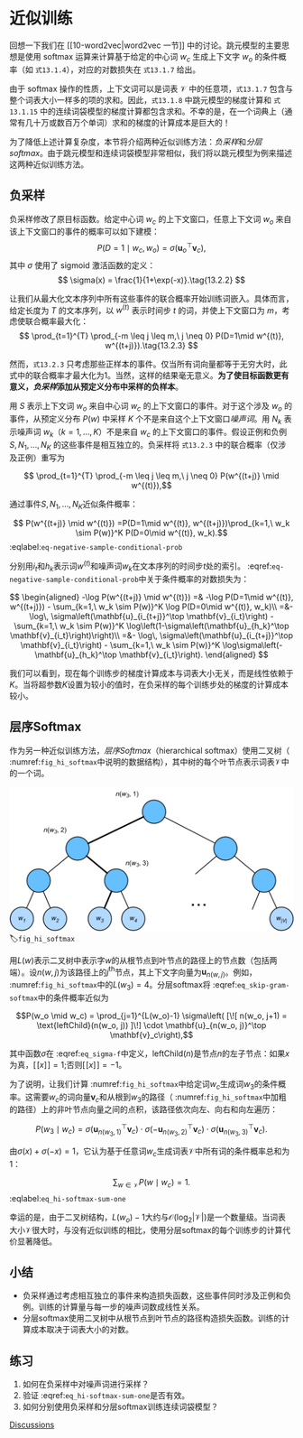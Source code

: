 # 近似训练

回想一下我们在 [[10-word2vec|word2vec 一节]] 中的讨论。跳元模型的主要思想是使用 softmax 运算来计算基于给定的中心词 $w_c$ 生成上下文字 $w_o$ 的条件概率（如 `式13.1.4`），对应的对数损失在 `式13.1.7` 给出。

由于 softmax 操作的性质，上下文词可以是词表 $\mathcal{V}$ 中的任意项，`式13.1.7` 包含与整个词表大小一样多的项的求和。因此，`式13.1.8` 中跳元模型的梯度计算和 `式13.1.15` 中的连续词袋模型的梯度计算都包含求和。不幸的是，在一个词典上（通常有几十万或数百万个单词）求和的梯度的计算成本是巨大的！

为了降低上述计算复杂度，本节将介绍两种近似训练方法：*负采样*和*分层 softmax*。由于跳元模型和连续词袋模型非常相似，我们将以跳元模型为例来描述这两种近似训练方法。

## 负采样

负采样修改了原目标函数。给定中心词 $w_c$ 的上下文窗口，任意上下文词 $w_o$ 来自该上下文窗口的事件的概率可以如下建模：
$$
P(D=1\mid w_c, w_o) = \sigma(\mathbf{u}_o^\top \mathbf{v}_c),\tag{13.2.1}
$$
其中 $\sigma$ 使用了 sigmoid 激活函数的定义：
$$
\sigma(x) = \frac{1}{1+\exp(-x)}.\tag{13.2.2}
$$

让我们从最大化文本序列中所有这些事件的联合概率开始训练词嵌入。具体而言，给定长度为 $T$ 的文本序列，以 $w^{(t)}$ 表示时间步 $t$ 的词，并使上下文窗口为 $m$，考虑使联合概率最大化：
$$
\prod_{t=1}^{T} \prod_{-m \leq j \leq m,\ j \neq 0} P(D=1\mid w^{(t)}, w^{(t+j)}).\tag{13.2.3}
$$

然而，`式13.2.3` 只考虑那些正样本的事件。仅当所有词向量都等于无穷大时，此式中的联合概率才最大化为1。当然，这样的结果毫无意义。**为了使目标函数更有意义，*负采样*添加从预定义分布中采样的负样本**。

用 $S$ 表示上下文词 $w_o$ 来自中心词 $w_c$ 的上下文窗口的事件。对于这个涉及 $w_o$ 的事件，从预定义分布 $P(w)$ 中采样 $K$ 个不是来自这个上下文窗口*噪声词*。用 $N_k$ 表示噪声词 $w_k$（$k=1, \ldots, K$）不是来自 $w_c$ 的上下文窗口的事件。假设正例和负例 $S, N_1, \ldots, N_K$ 的这些事件是相互独立的。负采样将 `式13.2.3` 中的联合概率（仅涉及正例）重写为

$$ \prod_{t=1}^{T} \prod_{-m \leq j \leq m,\ j \neq 0} P(w^{(t+j)} \mid w^{(t)}),$$

通过事件$S, N_1, \ldots, N_K$近似条件概率：

$$ P(w^{(t+j)} \mid w^{(t)}) =P(D=1\mid w^{(t)}, w^{(t+j)})\prod_{k=1,\ w_k \sim P(w)}^K P(D=0\mid w^{(t)}, w_k).$$
:eqlabel:`eq-negative-sample-conditional-prob`

分别用$i_t$和$h_k$表示词$w^{(t)}$和噪声词$w_k$在文本序列的时间步$t$处的索引。 :eqref:`eq-negative-sample-conditional-prob`中关于条件概率的对数损失为：

$$
\begin{aligned}
-\log P(w^{(t+j)} \mid w^{(t)})
=& -\log P(D=1\mid w^{(t)}, w^{(t+j)}) - \sum_{k=1,\ w_k \sim P(w)}^K \log P(D=0\mid w^{(t)}, w_k)\\
=&-  \log\, \sigma\left(\mathbf{u}_{i_{t+j}}^\top \mathbf{v}_{i_t}\right) - \sum_{k=1,\ w_k \sim P(w)}^K \log\left(1-\sigma\left(\mathbf{u}_{h_k}^\top \mathbf{v}_{i_t}\right)\right)\\
=&-  \log\, \sigma\left(\mathbf{u}_{i_{t+j}}^\top \mathbf{v}_{i_t}\right) - \sum_{k=1,\ w_k \sim P(w)}^K \log\sigma\left(-\mathbf{u}_{h_k}^\top \mathbf{v}_{i_t}\right).
\end{aligned}
$$

我们可以看到，现在每个训练步的梯度计算成本与词表大小无关，而是线性依赖于$K$。当将超参数$K$设置为较小的值时，在负采样的每个训练步处的梯度的计算成本较小。

## 层序Softmax

作为另一种近似训练方法，*层序Softmax*（hierarchical softmax）使用二叉树（ :numref:`fig_hi_softmax`中说明的数据结构），其中树的每个叶节点表示词表$\mathcal{V}$中的一个词。

![用于近似训练的分层softmax，其中树的每个叶节点表示词表中的一个词](../img/hi-softmax.svg)
:label:`fig_hi_softmax`

用$L(w)$表示二叉树中表示字$w$的从根节点到叶节点的路径上的节点数（包括两端）。设$n(w,j)$为该路径上的$j^\mathrm{th}$节点，其上下文字向量为$\mathbf{u}_{n(w, j)}$。例如， :numref:`fig_hi_softmax`中的$L(w_3) = 4$。分层softmax将 :eqref:`eq_skip-gram-softmax`中的条件概率近似为

$$P(w_o \mid w_c) = \prod_{j=1}^{L(w_o)-1} \sigma\left( [\![  n(w_o, j+1) = \text{leftChild}(n(w_o, j)) ]\!] \cdot \mathbf{u}_{n(w_o, j)}^\top \mathbf{v}_c\right),$$

其中函数$\sigma$在 :eqref:`eq_sigma-f`中定义，$\text{leftChild}(n)$是节点$n$的左子节点：如果$x$为真，$[\![x]\!] = 1$;否则$[\![x]\!] = -1$。

为了说明，让我们计算 :numref:`fig_hi_softmax`中给定词$w_c$生成词$w_3$的条件概率。这需要$w_c$的词向量$\mathbf{v}_c$和从根到$w_3$的路径（ :numref:`fig_hi_softmax`中加粗的路径）上的非叶节点向量之间的点积，该路径依次向左、向右和向左遍历：

$$P(w_3 \mid w_c) = \sigma(\mathbf{u}_{n(w_3, 1)}^\top \mathbf{v}_c) \cdot \sigma(-\mathbf{u}_{n(w_3, 2)}^\top \mathbf{v}_c) \cdot \sigma(\mathbf{u}_{n(w_3, 3)}^\top \mathbf{v}_c).$$

由$\sigma(x)+\sigma(-x) = 1$，它认为基于任意词$w_c$生成词表$\mathcal{V}$中所有词的条件概率总和为1：

$$\sum_{w \in \mathcal{V}} P(w \mid w_c) = 1.$$
:eqlabel:`eq_hi-softmax-sum-one`

幸运的是，由于二叉树结构，$L(w_o)-1$大约与$\mathcal{O}(\text{log}_2|\mathcal{V}|)$是一个数量级。当词表大小$\mathcal{V}$很大时，与没有近似训练的相比，使用分层softmax的每个训练步的计算代价显著降低。

## 小结

* 负采样通过考虑相互独立的事件来构造损失函数，这些事件同时涉及正例和负例。训练的计算量与每一步的噪声词数成线性关系。
* 分层softmax使用二叉树中从根节点到叶节点的路径构造损失函数。训练的计算成本取决于词表大小的对数。

## 练习

1. 如何在负采样中对噪声词进行采样？
1. 验证 :eqref:`eq_hi-softmax-sum-one`是否有效。
1. 如何分别使用负采样和分层softmax训练连续词袋模型？

[Discussions](https://discuss.d2l.ai/t/5741)
